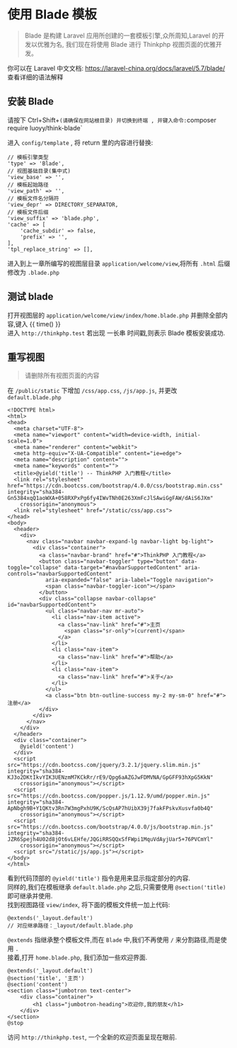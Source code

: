 # 使用 Blade 模板

> Blade 是构建 Laravel 应用所创建的一套模板引擎,众所周知,Laravel 的开发以优雅为名, 我们现在将使用 Blade 进行 Thinkphp 视图页面的优雅开发。

你可以在 Laravel 中文文档: https://laravel-china.org/docs/laravel/5.7/blade/  查看详细的语法解释

## 安装 Blade  

请按下 Ctrl+Shift+` (请确保在网站根目录) 并切换到终端 , 并键入命令:
`composer require luoyy/think-blade`

进入 `config/template` , 将 return 里的内容进行替换:

~~~~ config
// 模板引擎类型
'type' => 'Blade',
// 视图基础目录(集中式)
'view_base' => '',
// 模板起始路径
'view_path' => '',
// 模板文件名分隔符
'view_depr' => DIRECTORY_SEPARATOR,
// 模板文件后缀
'view_suffix' => 'blade.php',
'cache' => [
    'cache_subdir' => false,
    'prefix' => '',
],
'tpl_replace_string' => [],
~~~~

进入到上一章所编写的视图层目录 `application/welcome/view`,将所有 `.html` 后缀修改为 `.blade.php`

## 测试 blade

打开视图层的 `application/welcome/view/index/home.blade.php` 并删除全部内容,键入 {{ time() }}  
进入 `http://thinkphp.test` 若出现 一长串 时间戳,则表示 Blade 模板安装成功.

## 重写视图

>请删除所有视图页面的内容

在 `/public/static` 下增加 `/css/app.css`, `/js/app.js`, 并更改 `default.blade.php`

~~~~ blade
<!DOCTYPE html>
<html>
<head>
  <meta charset="UTF-8">
  <meta name="viewport" content="width=device-width, initial-scale=1.0">
  <meta name="renderer" content="webkit">
  <meta http-equiv="X-UA-Compatible" content="ie=edge">
  <meta name="description" content="">
  <meta name="keywords" content="">
  <title>@yield('title') -- ThinkPHP 入门教程</title>
  <link rel="stylesheet" href="https://cdn.bootcss.com/bootstrap/4.0.0/css/bootstrap.min.css" integrity="sha384-Gn5384xqQ1aoWXA+058RXPxPg6fy4IWvTNh0E263XmFcJlSAwiGgFAW/dAiS6JXm"
    crossorigin="anonymous">
  <link rel="stylesheet" href="/static/css/app.css">
</head>
<body>
  <header>
    <div>
      <nav class="navbar navbar-expand-lg navbar-light bg-light">
        <div class="container">
          <a class="navbar-brand" href="#">ThinkPHP 入门教程</a>
          <button class="navbar-toggler" type="button" data-toggle="collapse" data-target="#navbarSupportedContent" aria-controls="navbarSupportedContent"
            aria-expanded="false" aria-label="Toggle navigation">
            <span class="navbar-toggler-icon"></span>
          </button>
          <div class="collapse navbar-collapse" id="navbarSupportedContent">
            <ul class="navbar-nav mr-auto">
              <li class="nav-item active">
                <a class="nav-link" href="#">主页
                  <span class="sr-only">(current)</span>
                </a>
              </li>
              <li class="nav-item">
                <a class="nav-link" href="#">帮助</a>
              </li>
              <li class="nav-item">
                <a class="nav-link" href="#">关于</a>
              </li>
            </ul>
            <a class="btn btn-outline-success my-2 my-sm-0" href="#">注册</a>
          </div>
        </div>
      </nav>
    </div>
  </header>
  <div class="container">
    @yield('content')
  </div>
  <script src="https://cdn.bootcss.com/jquery/3.2.1/jquery.slim.min.js" integrity="sha384-KJ3o2DKtIkvYIK3UENzmM7KCkRr/rE9/Qpg6aAZGJwFDMVNA/GpGFF93hXpG5KkN"
    crossorigin="anonymous"></script>
  <script src="https://cdn.bootcss.com/popper.js/1.12.9/umd/popper.min.js" integrity="sha384-ApNbgh9B+Y1QKtv3Rn7W3mgPxhU9K/ScQsAP7hUibX39j7fakFPskvXusvfa0b4Q"
    crossorigin="anonymous"></script>
  <script src="https://cdn.bootcss.com/bootstrap/4.0.0/js/bootstrap.min.js" integrity="sha384-JZR6Spejh4U02d8jOt6vLEHfe/JQGiRRSQQxSfFWpi1MquVdAyjUar5+76PVCmYl"
    crossorigin="anonymous"></script>
  <script src="/static/js/app.js"></script>
</body>
</html>
~~~~

看到代码顶部的 `@yield('title')` 指令是用来显示指定部分的内容.  
同样的,我们在模板继承 `default.blade.php` 之后,只需要使用 `@section('title)` 即可继承并使用.  
找到视图路径 `view/index`, 将下面的模板文件统一加上代码:

~~~~ blade
@extends('_layout.default')
// 对应继承路径：_layout/default.blade.php
~~~~

`@extends` 指继承整个模板文件,而在 `Blade` 中,我们不再使用 `/` 来分割路径,而是使用 `.`  
接着,打开 `home.blade.php`, 我们添加一些欢迎界面.  

~~~~ blade
@extends('_layout.default')
@section('title', '主页')
@section('content')
<section class="jumbotron text-center">
    <div class="container">
        <h1 class="jumbotron-heading">欢迎你,我的朋友</h1>
    </div>
</section>
@stop
~~~~

访问 `http://thinkphp.test`, 一个全新的欢迎页面呈现在眼前.